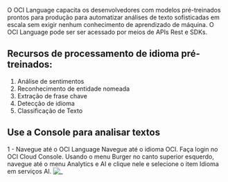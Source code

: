 O OCI Language capacita os desenvolvedores com modelos pré-treinados prontos para produção para automatizar análises de texto sofisticadas em escala sem exigir nenhum conhecimento de aprendizado de máquina. O OCI Language pode ser ser acessado por meios de APIs Rest e SDKs.

## Recursos de processamento de idioma pré-treinados:

1. Análise de sentimentos
2. Reconhecimento de entidade nomeada
3. Extração de frase chave
4. Detecção de idioma
5. Classificação de Texto

## Use a Console para analisar textos

1 - Navegue até o OCI Language
Navegue até o idioma OCI. Faça login no OCI Cloud Console. Usando o menu Burger no canto superior esquerdo, navegue até o menu Analytics e AI e clique nele e selecione o item Idioma em serviços AI.
![_](./Images/IMG_001.PNG)